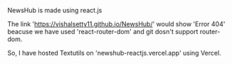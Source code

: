 NewsHub is made using react.js

The link 'https://vishalsetty11.github.io/NewsHub/' would show 'Error 404' beacuse we have used 'react-router-dom' and git dosn't support router-dom.

So, I have hosted Textutils on 'newshub-reactjs.vercel.app' using Vercel.
